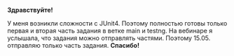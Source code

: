 **Здравствуйте!**

У меня возникли сложности с JUnit4. Поэтому полностью готовы только первая и вторая часть задания в ветке main и testng.
На вебинаре я услышала, что задания можно отправлять частями. Поэтому 15.05. отправляю только часть задания.
**Спасибо!**
